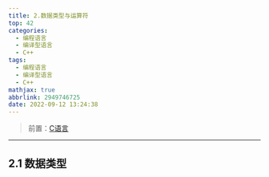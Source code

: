 ```yaml
---
title: 2.数据类型与运算符
top: 42
categories:
  - 编程语言
  - 编译型语言
  - C++
tags:
  - 编程语言
  - 编译型语言
  - C++
mathjax: true
abbrlink: 2949746725
date: 2022-09-12 13:24:38
---
```


>   前置：[C语言](https://amostian.github.io/posts/1037565863/)

****

<!--more-->

## 2.1 数据类型





